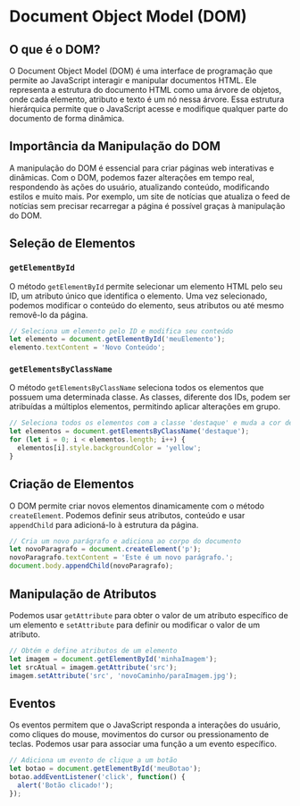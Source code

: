 # Document Object Model (DOM)

## O que é o DOM?

O Document Object Model (DOM) é uma interface de programação que permite ao JavaScript interagir e manipular documentos HTML. Ele representa a estrutura do documento HTML como uma árvore de objetos, onde cada elemento, atributo e texto é um nó nessa árvore. Essa estrutura hierárquica permite que o JavaScript acesse e modifique qualquer parte do documento de forma dinâmica.

## Importância da Manipulação do DOM

A manipulação do DOM é essencial para criar páginas web interativas e dinâmicas. Com o DOM, podemos fazer alterações em tempo real, respondendo às ações do usuário, atualizando conteúdo, modificando estilos e muito mais. Por exemplo, um site de notícias que atualiza o feed de notícias sem precisar recarregar a página é possível graças à manipulação do DOM.

## Seleção de Elementos

### `getElementById`

O método `getElementById` permite selecionar um elemento HTML pelo seu ID, um atributo único que identifica o elemento. Uma vez selecionado, podemos modificar o conteúdo do elemento, seus atributos ou até mesmo removê-lo da página.

```javascript
// Seleciona um elemento pelo ID e modifica seu conteúdo
let elemento = document.getElementById('meuElemento');
elemento.textContent = 'Novo Conteúdo';
```

### `getElementsByClassName`

O método `getElementsByClassName` seleciona todos os elementos que possuem uma determinada classe. As classes, diferente dos IDs, podem ser atribuídas a múltiplos elementos, permitindo aplicar alterações em grupo.

```javascript
// Seleciona todos os elementos com a classe 'destaque' e muda a cor de fundo
let elementos = document.getElementsByClassName('destaque');
for (let i = 0; i < elementos.length; i++) {
  elementos[i].style.backgroundColor = 'yellow';
}
```

## Criação de Elementos

O DOM permite criar novos elementos dinamicamente com o método `createElement`. Podemos definir seus atributos, conteúdo e usar `appendChild` para adicioná-lo à estrutura da página.

```javascript
// Cria um novo parágrafo e adiciona ao corpo do documento
let novoParagrafo = document.createElement('p');
novoParagrafo.textContent = 'Este é um novo parágrafo.';
document.body.appendChild(novoParagrafo);
```

## Manipulação de Atributos

Podemos usar `getAttribute` para obter o valor de um atributo específico de um elemento e `setAttribute` para definir ou modificar o valor de um atributo.

```javascript
// Obtém e define atributos de um elemento
let imagem = document.getElementById('minhaImagem');
let srcAtual = imagem.getAttribute('src');
imagem.setAttribute('src', 'novoCaminho/paraImagem.jpg');
```

## Eventos

Os eventos permitem que o JavaScript responda a interações do usuário, como cliques do mouse, movimentos do cursor ou pressionamento de teclas. Podemos usar    para associar uma função a um evento específico.

```javascript
// Adiciona um evento de clique a um botão
let botao = document.getElementById('meuBotao');
botao.addEventListener('click', function() {
  alert('Botão clicado!');
});
```


